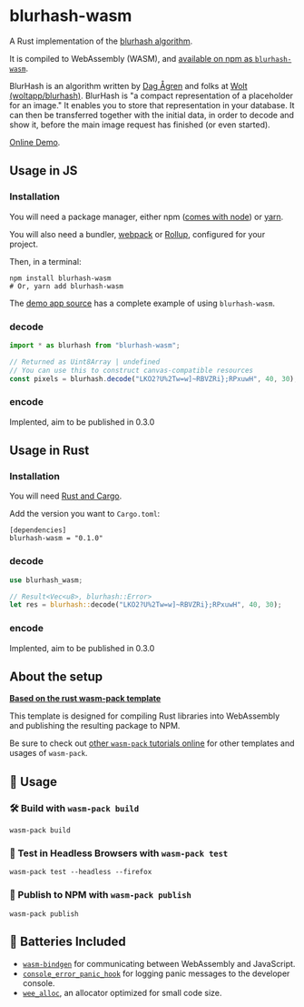 # blurhash-wasm

A Rust implementation of the [blurhash algorithm](https://github.com/woltapp/blurhash).

It is compiled to WebAssembly (WASM), and [available on npm as `blurhash-wasm`](https://npmjs.com/blurhash-wasm).

BlurHash is an algorithm written by [Dag Ågren](https://github.com/DagAgren) and folks at [Wolt (woltapp/blurhash)](https://github.com/woltapp/blurhash). BlurHash is "a compact representation of a placeholder for an image." It enables you to store that representation in your database. It can then be transferred together with the initial data, in order to decode and show it, before the main image request has finished (or even started).

[Online Demo](https://blurhash-wasm.netlify.com).

## Usage in JS

### Installation

You will need a package manager, either npm ([comes with node](https://nodejs.org/en/download/)) or [yarn](https://yarnpkg.com/lang/en/docs/install/).

You will also need a bundler, [webpack](https://webpack.js.org/) or [Rollup](https://rollupjs.org/guide/en/), configured for your project.

Then, in a terminal:

```shell
npm install blurhash-wasm
# Or, yarn add blurhash-wasm
```

The [demo app source](/demo) has a complete example of using `blurhash-wasm`.

### decode

```js
import * as blurhash from "blurhash-wasm";

// Returned as Uint8Array | undefined
// You can use this to construct canvas-compatible resources
const pixels = blurhash.decode("LKO2?U%2Tw=w]~RBVZRi};RPxuwH", 40, 30);
```

### encode

Implented, aim to be published in 0.3.0

## Usage in Rust

### Installation

You will need [Rust and Cargo](https://doc.rust-lang.org/cargo/getting-started/installation.html).

Add the version you want to `Cargo.toml`:

```
[dependencies]
blurhash-wasm = "0.1.0"
```

### decode

```rust
use blurhash_wasm;

// Result<Vec<u8>, blurhash::Error>
let res = blurhash::decode("LKO2?U%2Tw=w]~RBVZRi};RPxuwH", 40, 30);
```

### encode

Implented, aim to be published in 0.3.0

## About the setup

[**Based on the rust wasm-pack template**][template-docs]

This template is designed for compiling Rust libraries into WebAssembly and
publishing the resulting package to NPM.

Be sure to check out [other `wasm-pack` tutorials online][tutorials] for other
templates and usages of `wasm-pack`.

[tutorials]: https://rustwasm.github.io/docs/wasm-pack/tutorials/index.html
[template-docs]: https://rustwasm.github.io/docs/wasm-pack/tutorials/npm-browser-packages/index.html

## 🚴 Usage

### 🛠️ Build with `wasm-pack build`

```
wasm-pack build
```

### 🔬 Test in Headless Browsers with `wasm-pack test`

```
wasm-pack test --headless --firefox
```

### 🎁 Publish to NPM with `wasm-pack publish`

```
wasm-pack publish
```

## 🔋 Batteries Included

- [`wasm-bindgen`](https://github.com/rustwasm/wasm-bindgen) for communicating
  between WebAssembly and JavaScript.
- [`console_error_panic_hook`](https://github.com/rustwasm/console_error_panic_hook)
  for logging panic messages to the developer console.
- [`wee_alloc`](https://github.com/rustwasm/wee_alloc), an allocator optimized
  for small code size.
